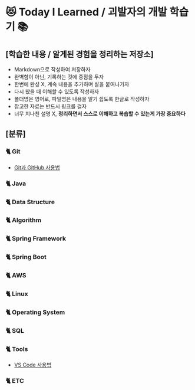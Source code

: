 # 😻 Today I Learned / 괴발자의 개발 학습기 📚

## [학습한 내용 / 알게된 경험을 정리하는 저장소]
* Markdown으로 작성하여 저장하자
* 완벽함이 아닌, 기록하는 것에 중점을 두자
* 한번에 완성 X, 계속 내용을 추가하며 살을 붙여나가자
* 다시 봤을 때 이해할 수 있도록 작성하자
* 폴더명은 영어로, 파일명은 내용을 알기 쉽도록 한글로 작성하자
* 참고한 자료는 반드시 링크를 걸자
* 너무 지나친 설명 X, **정리하면서 스스로 이해하고 복습할 수 있는게 가장 중요하다**

## [분류]

### :cat2: Git
* [Git과 GitHub 사용법](https://github.com/catveloper24-7/TIL/blob/main/Git/Git%EA%B3%BCGitHub%EC%82%AC%EC%9A%A9%EB%B2%95.md)

### :cat2: Java

### :cat2: Data Structure

### :cat2: Algorithm

### :cat2: Spring Framework

### :cat2: Spring Boot

### :cat2: AWS

### :cat2: Linux

### :cat2: Operating System

### :cat2: SQL

### :cat2: Tools
* [VS Code 사용법](https://github.com/catveloper24-7/TIL/blob/main/Tools/VSCode%EC%82%AC%EC%9A%A9%EB%B2%95.md)

### :cat2: ETC
